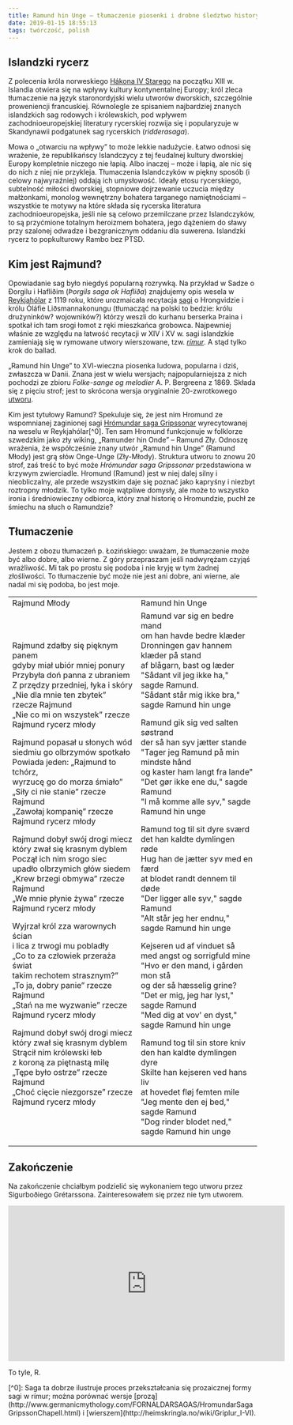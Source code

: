 ```yaml
---
title: Ramund hin Unge – tłumaczenie piosenki i drobne śledztwo historyczne
date: 2019-01-15 18:55:13
tags: twórczość, polish
---
```

## Islandzki rycerz

Z polecenia króla norweskiego [Hákona IV Starego](https://pl.wikipedia.org/wiki/Haakon_IV_Stary) na początku XIII w. Islandia otwiera się na wpływy kultury kontynentalnej Europy; król zleca tłumaczenie na język staronordyjski wielu utworów dworskich, szczególnie proweniencji francuskiej. Równolegle ze spisaniem najbardziej znanych islandzkich sag rodowych i królewskich, pod wpływem zachodnioeuropejskiej literatury rycerskiej rozwija się i popularyzuje w Skandynawii podgatunek sag rycerskich (_ridderasaga_).

Mowa o „otwarciu na wpływy” to może lekkie nadużycie. Łatwo odnosi się wrażenie, że republikańscy Islandczycy z tej feudalnej kultury dworskiej Europy kompletnie niczego nie łapią. Albo inaczej – może i łapią, ale nic się do nich z niej nie przykleja. Tłumaczenia Islandczyków w piękny sposób (i celowy najwyraźniej) oddają ich umysłowość. Ideały etosu rycerskiego, subtelność miłości dworskiej, stopniowe dojrzewanie uczucia między małżonkami, monolog wewnętrzny bohatera targanego namiętnościami – wszystkie te motywy na które składa się rycerska literatura zachodnioeuropejska, jeśli nie są celowo przemilczane przez Islandczyków, to są przyćmione totalnym heroizmem bohatera, jego dążeniem do sławy przy szalonej odwadze i bezgranicznym oddaniu dla suwerena. Islandzki rycerz to popkulturowy Rambo bez PTSD.


## Kim jest Rajmund?

Opowiadanie sag było niegdyś popularną rozrywką. Na przykład w Sadze o Ðorgilu i Hafliðim (_Þorgils saga ok Hafliða_) znajdujemy opis wesela w [Reykjahólar](https://www.google.pl/maps/place/Reykh%C3%B3lar,+Islandia/@65.6563116,-25.8340457,5.82z/data=!4m5!3m4!1s0x48d4dc18513ac6a5:0x221555160a8e0e!8m2!3d65.4450184!4d-22.2066026) z 1119 roku, które urozmaicała recytacja [sagi](https://en.wikipedia.org/wiki/Hr%C3%B3mundar_saga_Gripssonar) o Hrongvidzie i królu Óláfie Liðsmannakonungu (tłumacząć na polski to bedzie: królu drużyninków? wojowników?) którzy weszli do kurhanu berserka Þraina i spotkał ich tam srogi łomot z ręki mieszkańca grobowca. Najpewniej właśnie ze względu na łatwość recytacji w XIV i XV w. sagi islandzkie zamieniają się w rymowane utwory wierszowane, tzw. [_rímur_](https://en.wikipedia.org/wiki/R%C3%ADmur). A stąd tylko krok do ballad.

„Ramund hin Unge” to XVI-wieczna piosenka ludowa, popularna i dziś, zwłaszcza w Danii. Znana jest w wielu wersjach; najpopularniejsza z nich pochodzi ze zbioru _Folke-sange og melodier_ A. P. Bergreena z 1869. Składa się z pięciu strof; jest to skrócona wersja oryginalnie 20-zwrotkowego [utworu](http://www.skjaldesang.dk/estrato.php?Page=vissang&sid=52).

Kim jest tytułowy Ramund? Spekuluje się, że jest nim Hromund ze wspomnianej zaginionej sagi [Hrómundar saga Gripssonar](https://en.wikipedia.org/wiki/Hr%C3%B3mundar_saga_Gripssonar) wyrecytowanej na weselu w Reykjahólar[^0]. Ten sam Hromund funkcjonuje w folklorze szwedzkim jako zły wiking, „Ramunder hin Onde” – Ramund Zły. Odnoszę wrażenia, że współcześnie znany utwór „Ramund hin Unge” (Ramund Młody) jest grą słów Onge-Unge (Zły-Młody). Struktura utworu to znowu 20 strof, zaś treść to być może _Hrómundar saga Gripssonar_ przedstawiona w krzywym zwierciadle. Hromund (Ramund) jest w niej dalej silny i nieobliczalny, ale przede wszystkim daje się poznać jako kapryśny i niezbyt roztropny młodzik. To tylko moje wątpliwe domysły, ale może to wszystko ironia i średniowieczny odbiorca, który znał historię o Hromundzie, puchł ze śmiechu na słuch o Ramundzie?

## Tłumaczenie

Jestem z obozu tłumaczeń p. Łozińskiego: uważam, że tłumaczenie może być albo dobre, albo wierne. Z góry przepraszam jeśli nadwyrężam czyjąś wrażliwość. Mi tak po prostu się podoba i nie kryję w tym żadnej złośliwości. To tłumaczenie być może nie jest ani dobre, ani wierne, ale nadal mi się podoba, bo jest moje.

<table>
<tr>
<td>
Rajmund Młody
</td>
<td>
Ramund hin Unge
</td>
</tr>
<tr>
<td>
Rajmund zdałby się pięknym panem<br/>
gdyby miał ubiór mniej ponury<br/>
Przybyła doń panna z ubraniem<br/>
Z przędzy przedniej, łyka i skóry<br/>
„Nie dla mnie ten zbytek” rzecze Rajmund<br/>
„Nie co mi on wszystek” rzecze Rajmund rycerz młody<br/>

Rajmund popasał u słonych wód<br/>
siedmiu go olbrzymów spotkało <br/>
Powiada jeden: „Rajmund to tchórz,<br/>
wyrzucę go do morza śmiało”<br/>
„Siły ci nie stanie” rzecze Rajmund<br/>
„Zawołaj kompanię” rzecze Rajmund rycerz młody<br/>

Rajmund dobył swój drogi miecz<br/>
który zwał się krasnym dyblem<br/>
Począł ich nim srogo siec<br/>
upadło olbrzymich głów siedem<br/>
„Krew brzegi obmywa” rzecze Rajmund<br/>
„We mnie płynie żywa” rzecze Rajmund rycerz młody<br/>

Wyjrzał król zza warownych ścian<br/>
i lica z trwogi mu pobladły<br/>
„Co to za człowiek przeraża świat<br/>
takim rechotem strasznym?”<br/>
„To ja, dobry panie” rzecze Rajmund<br/>
„Stań na me wyzwanie” rzecze Rajmund rycerz młody<br/>

Rajmund dobył swój drogi miecz<br/>
który zwał się krasnym dyblem<br/>
Strącił nim królewski łeb<br/>
z koroną za piętnastą milę<br/>
„Tępe było ostrze” rzecze Rajmund<br/>
„Choć cięcie niezgorsze” rzecze Rajmund rycerz młody<br/>
</td>
<td>
Ramund var sig en bedre mand<br/>
om han havde bedre klæder<br/>
Dronningen gav hannem klæder på stand<br/>
af blågarn, bast og læder<br/>
"Sådant vil jeg ikke ha," sagde Ramund.<br/>
"Sådant står mig ikke bra," sagde Ramund hin unge<br/>

Ramund gik sig ved salten søstrand<br/>
der så han syv jætter stande<br/>
"Tager jeg Ramund på min mindste hånd<br/>
og kaster ham langt fra lande"<br/>
"Det gør ikke ene du," sagde Ramund<br/>
"I må komme alle syv," sagde Ramund hin unge<br/>

Ramund tog til sit dyre sværd<br/>
det han kaldte dymlingen røde<br/>
Hug han de jætter syv med en færd<br/>
at blodet randt dennem til døde<br/>
"Der ligger alle syv," sagde Ramund<br/>
"Alt står jeg her endnu," sagde Ramund hin unge<br/>

Kejseren ud af vinduet så<br/>
med angst og sorrigfuld mine<br/>
"Hvo er den mand, i gården mon stå<br/>
og der så hæsselig grine?<br/>
"Det er mig, jeg har lyst," sagde Ramund<br/>
"Med dig at vov' en dyst," sagde Ramund hin unge<br/>

Ramund tog til sin store kniv<br/>
den han kaldte dymlingen dyre<br/>
Skilte han kejseren ved hans liv<br/>
at hovedet fløj femten mile<br/>
"Jeg mente den ej bed," sagde Ramund<br/>
"Dog rinder blodet ned," sagde Ramund hin unge<br/>
</td>
<tr>
</table>

## Zakończenie
Na zakończenie chciałbym podzielić się wykonaniem tego utworu przez Sigurboðiego Grétarssona. Zainteresowałem się przez nie tym utworem.

<center>
<iframe width="560" height="315" src="https://www.youtube.com/embed/OrXMu3WHn-4" frameborder="0" allow="accelerometer; autoplay; encrypted-media; gyroscope; picture-in-picture" allowfullscreen></iframe>
</center>


<p>
To tyle,
R.
</p>
[^0]: Saga ta dobrze ilustruje proces przekształcania się prozaicznej formy sagi w rímur; można porównać wersje [prozą](http://www.germanicmythology.com/FORNALDARSAGAS/HromundarSagaGripssonChapell.html) i [wierszem](http://heimskringla.no/wiki/Griplur_I-VI).
